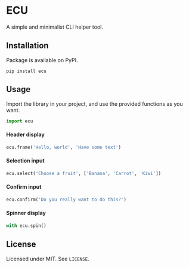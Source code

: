 # ECU

A simple and minimalist CLI helper tool.

## Installation

Package is available on PyPI.
```
pip install ecu
```

## Usage

Import the library in your project, and use the provided
functions as you want.
```py
import ecu
```

#### Header display
```py
ecu.frame('Hello, world', 'Have some text')
```

#### Selection input
```py
ecu.select('Choose a fruit', ['Banana', 'Carrot', 'Kiwi'])
```

#### Confirm input
```py
ecu.confirm('Do you really want to do this?')
```

#### Spinner display

```py
with ecu.spin()
```

## License

Licensed under MIT. See `LICENSE`.